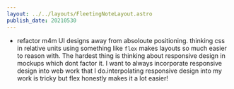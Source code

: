 ```yaml
---
layout: ../../layouts/FleetingNoteLayout.astro
publish_date: 20210530
---
```


- refactor m4m UI designs away from absoloute positioning. thinking css in relative units using something like `flex` makes layouts so much easier to reason with. The hardest thing is thinking about responsive design in mockups which dont factor it. I want to always incorporate responsive design into web work that I do.interpolating responsive design into my work is tricky but flex honestly makes it a lot easier!
